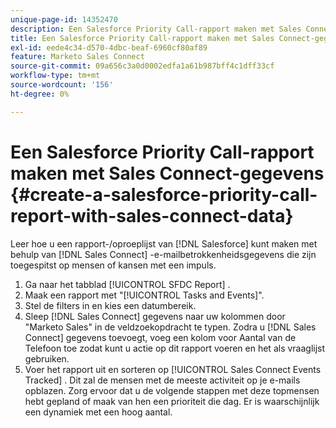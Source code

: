 ```yaml
---
unique-page-id: 14352470
description: Een Salesforce Priority Call-rapport maken met Sales Connect Data - Marketo Docs - Productdocumentatie
title: Een Salesforce Priority Call-rapport maken met Sales Connect-gegevens
exl-id: eede4c34-d570-4dbc-beaf-6960cf80af89
feature: Marketo Sales Connect
source-git-commit: 09a656c3a0d0002edfa1a61b987bff4c1dff33cf
workflow-type: tm+mt
source-wordcount: '156'
ht-degree: 0%

---
```


# Een Salesforce Priority Call-rapport maken met Sales Connect-gegevens {#create-a-salesforce-priority-call-report-with-sales-connect-data}

Leer hoe u een rapport-/oproeplijst van [!DNL Salesforce] kunt maken met behulp van [!DNL Sales Connect] -e-mailbetrokkenheidsgegevens die zijn toegespitst op mensen of kansen met een impuls.

1. Ga naar het tabblad [!UICONTROL SFDC Report] .
1. Maak een rapport met &quot;[!UICONTROL Tasks and Events]&quot;.
1. Stel de filters in en kies een datumbereik.
1. Sleep [!DNL Sales Connect] gegevens naar uw kolommen door &quot;Marketo Sales&quot; in de veldzoekopdracht te typen. Zodra u [!DNL Sales Connect] gegevens toevoegt, voeg een kolom voor Aantal van de Telefoon toe zodat kunt u actie op dit rapport voeren en het als vraaglijst gebruiken.
1. Voer het rapport uit en sorteren op [!UICONTROL Sales Connect Events Tracked] . Dit zal de mensen met de meeste activiteit op je e-mails opblazen. Zorg ervoor dat u de volgende stappen met deze topmensen hebt gepland of maak van hen een prioriteit die dag. Er is waarschijnlijk een dynamiek met een hoog aantal.
